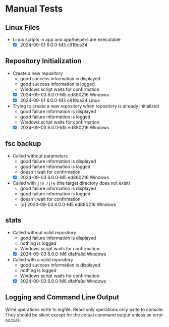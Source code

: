 # Manual Tests

## Linux Files

- Linux scripts in app and app/helpers are executable
  - [x] 2024-09-01 6.0.0-M3 c919ca34

## Repository Initialization

- Create a new repository
  - good success information is displayed
  - good success information is logged
  - Windows script waits for confirmation
  - [x] 2024-09-03 6.0.0-M5 ed880216 Windows
  - [x] 2024-09-01 6.0.0-M3 c919ca34 Linux
- Trying to create a new repository when repository is already initialized
  - good failure information is displayed
  - good failure information is logged
  - Windows script waits for confirmation
  - [x] 2024-09-03 6.0.0-M5 ed880216 Windows

## fsc backup

- Called without parameters
  - good failure information is displayed
  - good failure information is logged
  - doesn't wait for confirmation
  - [x] 2024-09-03 6.0.0-M5 ed880216 Windows

- Called with `jre /jre` (the target directory does not exist)
  - good failure information is displayed
  - good failure information is logged
  - doesn't wait for confirmation
  - [o] 2024-09-03 6.0.0-M5 ed880216 Windows

## stats

- Called without valid repository
  - good failure information is displayed
  - nothing is logged
  - Windows script waits for confirmation
  - [x] 2024-09-03 6.0.0-M6 dfaffe8d Windows

- Called with a valid repository
  - good success information is displayed
  - nothing is logged
  - Windows script waits for confirmation
  - [x] 2024-09-03 6.0.0-M6 dfaffe8d Windows

## Logging and Command Line Output

Write operations write to logfile. Read-only operations only write to console. They should be silent except for the actual command output unless an error occurs.
